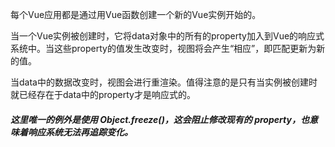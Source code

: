 每个Vue应用都是通过用Vue函数创建一个新的Vue实例开始的。

当一个Vue实例被创建时，它将data对象中的所有的property加入到Vue的响应式系统中。当这些property的值发生改变时，视图将会产生“相应”，即匹配更新为新的值。

当data中的数据改变时，视图会进行重渲染。值得注意的是只有当实例被创建时就已经存在于data中的property才是响应式的。


##### 这里唯一的例外是使用 Object.freeze()，这会阻止修改现有的 property，也意味着响应系统无法再追踪变化。